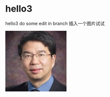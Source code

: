# hello3
hello3
do some edit in branch
插入一个图片试试

![JC](https://github.com/lhdfcboy/hello3/raw/master/img/JasonCong.png)
